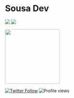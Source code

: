 # Sousa Dev

<a href="https://www.linkedin.com/in/henrique-sousa-95bb03146/" target="_blank"><img src="https://img.shields.io/badge/Henrique Sousa-%230077B5.svg?&style=for-the-badge&logo=linkedin&logoColor=white" ></a>
<a href="https://www.patreon.com/sousadev" target="_blank"><img src="https://img.shields.io/badge/Game & Software Development-critical.svg?&style=for-the-badge&logo=patreon&logoColor=white" ></a>



<a href="https://github.com/sousaUA">
  <img height="180em" src="https://github-readme-stats.vercel.app/api/top-langs/?username=sousaUA&theme=tokyonight&layout=compact" />
</a>

[![Twitter Follow](https://img.shields.io/twitter/follow/sousadev?label=Follow)](https://twitter.com/sousadev)
![Profile views](https://gpvc.arturio.dev/sousaua)

